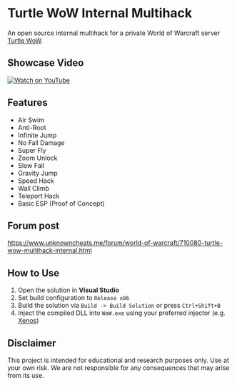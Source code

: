 # Turtle WoW Internal Multihack

An open source internal multihack for a private World of Warcraft server [Turtle WoW](https://turtle-wow.org).

## Showcase Video

[![Watch on YouTube](https://img.youtube.com/vi/pBY8LvkB_6Q/0.jpg)](https://youtu.be/pBY8LvkB_6Q?si=1pTEPExqwcNh4xjN)

## Features

- Air Swim  
- Anti-Root  
- Infinite Jump  
- No Fall Damage  
- Super Fly  
- Zoom Unlock  
- Slow Fall  
- Gravity Jump  
- Speed Hack  
- Wall Climb  
- Teleport Hack  
- Basic ESP (Proof of Concept)

## Forum post

https://www.unknowncheats.me/forum/world-of-warcraft/710080-turtle-wow-multihack-internal.html

## How to Use

1. Open the solution in **Visual Studio**
2. Set build configuration to `Release x86`
3. Build the solution via `Build -> Build Solution` or press `Ctrl+Shift+B`
4. Inject the compiled DLL into `WoW.exe` using your preferred injector (e.g. [Xenos](https://github.com/DarthTon/Xenos))

## Disclaimer
This project is intended for educational and research purposes only. Use at your own risk. We are not responsible for any consequences that may arise from its use.